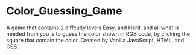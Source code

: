 # Color_Guessing_Game

A game that contains 2 diffculty levels Easy, and Hard. and all what is needed from you is to guess the color shown in RGB code, by clicking the square that contain the color.
Created by Vanilla JavaScript, HTML, and CSS.
